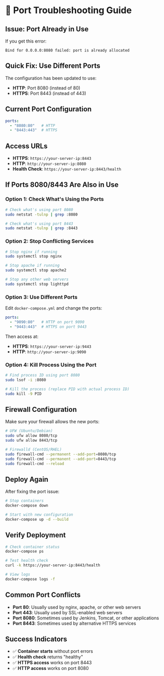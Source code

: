# 🔧 Port Troubleshooting Guide

## **Issue: Port Already in Use**

If you get this error:
```
Bind for 0.0.0.0:8080 failed: port is already allocated
```

## **Quick Fix: Use Different Ports**

The configuration has been updated to use:
- **HTTP**: Port 8080 (instead of 80)
- **HTTPS**: Port 8443 (instead of 443)

## **Current Port Configuration**

```yaml
ports:
  - "8080:80"   # HTTP
  - "8443:443"  # HTTPS
```

## **Access URLs**

- **HTTPS**: `https://your-server-ip:8443`
- **HTTP**: `http://your-server-ip:8080`
- **Health Check**: `https://your-server-ip:8443/health`

## **If Ports 8080/8443 Are Also in Use**

### **Option 1: Check What's Using the Ports**

```bash
# Check what's using port 8080
sudo netstat -tulnp | grep :8080

# Check what's using port 8443
sudo netstat -tulnp | grep :8443
```

### **Option 2: Stop Conflicting Services**

```bash
# Stop nginx if running
sudo systemctl stop nginx

# Stop apache if running
sudo systemctl stop apache2

# Stop any other web servers
sudo systemctl stop lighttpd
```

### **Option 3: Use Different Ports**

Edit `docker-compose.yml` and change the ports:

```yaml
ports:
  - "9090:80"   # HTTP on port 9090
  - "9443:443"  # HTTPS on port 9443
```

Then access at:
- **HTTPS**: `https://your-server-ip:9443`
- **HTTP**: `http://your-server-ip:9090`

### **Option 4: Kill Process Using the Port**

```bash
# Find process ID using port 8080
sudo lsof -i :8080

# Kill the process (replace PID with actual process ID)
sudo kill -9 PID
```

## **Firewall Configuration**

Make sure your firewall allows the new ports:

```bash
# UFW (Ubuntu/Debian)
sudo ufw allow 8080/tcp
sudo ufw allow 8443/tcp

# Firewalld (CentOS/RHEL)
sudo firewall-cmd --permanent --add-port=8080/tcp
sudo firewall-cmd --permanent --add-port=8443/tcp
sudo firewall-cmd --reload
```

## **Deploy Again**

After fixing the port issue:

```bash
# Stop containers
docker-compose down

# Start with new configuration
docker-compose up -d --build
```

## **Verify Deployment**

```bash
# Check container status
docker-compose ps

# Test health check
curl -k https://your-server-ip:8443/health

# View logs
docker-compose logs -f
```

## **Common Port Conflicts**

- **Port 80**: Usually used by nginx, apache, or other web servers
- **Port 443**: Usually used by SSL-enabled web servers
- **Port 8080**: Sometimes used by Jenkins, Tomcat, or other applications
- **Port 8443**: Sometimes used by alternative HTTPS services

## **Success Indicators**

- ✅ **Container starts** without port errors
- ✅ **Health check** returns "healthy"
- ✅ **HTTPS access** works on port 8443
- ✅ **HTTP access** works on port 8080



